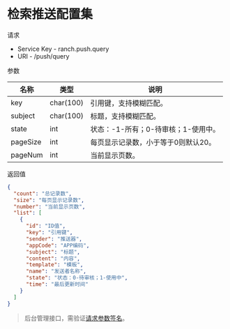 # 检索推送配置集

请求
- Service Key - ranch.push.query
- URI - /push/query

参数

|名称|类型|说明|
|---|---|---|
|key|char(100)|引用键，支持模糊匹配。|
|subject|char(100)|标题，支持模糊匹配。|
|state|int|状态：-1-所有；0-待审核；1-使用中。|
|pageSize|int|每页显示记录数，小于等于0则默认20。|
|pageNum|int|当前显示页数。|

返回值
```json
{
  "count": "总记录数",
  "size": "每页显示记录数",
  "number": "当前显示页数",
  "list": [
    {
      "id": "ID值",
      "key": "引用键",
      "sender": "推送器",
      "appCode": "APP编码",
      "subject": "标题",
      "content": "内容",
      "template": "模板",
      "name": "发送者名称",
      "state": "状态：0-待审核；1-使用中",
      "time": "最后更新时间"
    }
  ]
}
```

> 后台管理接口，需验证[请求参数签名](https://github.com/heisedebaise/tephra/blob/master/tephra-ctrl/doc/sign.md)。
